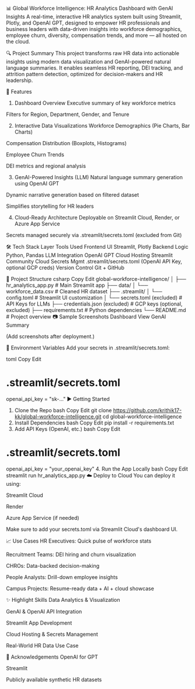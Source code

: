 📊 Global Workforce Intelligence: HR Analytics Dashboard with GenAI Insights
A real-time, interactive HR analytics system built using Streamlit, Plotly, and OpenAI GPT, designed to empower HR professionals and business leaders with data-driven insights into workforce demographics, employee churn, diversity, compensation trends, and more — all hosted on the cloud.

🔍 Project Summary
This project transforms raw HR data into actionable insights using modern data visualization and GenAI-powered natural language summaries. It enables seamless HR reporting, DEI tracking, and attrition pattern detection, optimized for decision-makers and HR leadership.

🚀 Features
1. Dashboard Overview
Executive summary of key workforce metrics

Filters for Region, Department, Gender, and Tenure

2. Interactive Data Visualizations
Workforce Demographics (Pie Charts, Bar Charts)

Compensation Distribution (Boxplots, Histograms)

Employee Churn Trends

DEI metrics and regional analysis

3. GenAI-Powered Insights (LLM)
Natural language summary generation using OpenAI GPT

Dynamic narrative generation based on filtered dataset

Simplifies storytelling for HR leaders

4. Cloud-Ready Architecture
Deployable on Streamlit Cloud, Render, or Azure App Service

Secrets managed securely via .streamlit/secrets.toml (excluded from Git)

🛠 Tech Stack
Layer	Tools Used
Frontend UI	Streamlit, Plotly
Backend Logic	Python, Pandas
LLM Integration	OpenAI GPT
Cloud Hosting	Streamlit Community Cloud
Secrets Mgmt	.streamlit/secrets.toml (OpenAI API Key, optional GCP creds)
Version Control	Git + GitHub

📁 Project Structure
csharp
Copy
Edit
global-workforce-intelligence/
│
├── hr_analytics_app.py          # Main Streamlit app
├── data/
│   └── workforce_data.csv       # Cleaned HR dataset
├── .streamlit/
│   └── config.toml              # Streamlit UI customization
│   └── secrets.toml (excluded)  # API Keys for LLMs
├── credentials.json (excluded)  # GCP keys (optional, excluded)
├── requirements.txt             # Python dependencies
└── README.md                    # Project overview
📷 Sample Screenshots
Dashboard View	GenAI Summary

(Add screenshots after deployment.)

🔑 Environment Variables
Add your secrets in .streamlit/secrets.toml:

toml
Copy
Edit
# .streamlit/secrets.toml
openai_api_key = "sk-..."
▶️ Getting Started
1. Clone the Repo
bash
Copy
Edit
git clone https://github.com/krithik17-kk/global-workforce-intelligence.git
cd global-workforce-intelligence
2. Install Dependencies
bash
Copy
Edit
pip install -r requirements.txt
3. Add API Keys (OpenAI, etc.)
bash
Copy
Edit
# .streamlit/secrets.toml
openai_api_key = "your_openai_key"
4. Run the App Locally
bash
Copy
Edit
streamlit run hr_analytics_app.py
☁️ Deploy to Cloud
You can deploy it using:

Streamlit Cloud

Render

Azure App Service (if needed)

Make sure to add your secrets.toml via Streamlit Cloud's dashboard UI.

📈 Use Cases
HR Executives: Quick pulse of workforce stats

Recruitment Teams: DEI hiring and churn visualization

CHROs: Data-backed decision-making

People Analysts: Drill-down employee insights

Campus Projects: Resume-ready data + AI + cloud showcase

✨ Highlight Skills
Data Analytics & Visualization

GenAI & OpenAI API Integration

Streamlit App Development

Cloud Hosting & Secrets Management

Real-World HR Data Use Case

📢 Acknowledgements
OpenAI for GPT

Streamlit

Publicly available synthetic HR datasets
